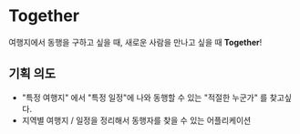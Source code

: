 # Together
여행지에서 동행을 구하고 싶을 때, 새로운 사람을 만나고 싶을 때 **Together**!

## 기획 의도
- "특정 여행지" 에서 "특정 일정"에 나와 동행할 수 있는 "적절한 누군가" 를 찾고싶다.
- 지역별 여행지 / 일정을 정리해서 동행자를 찾을 수 있는 어플리케이션

